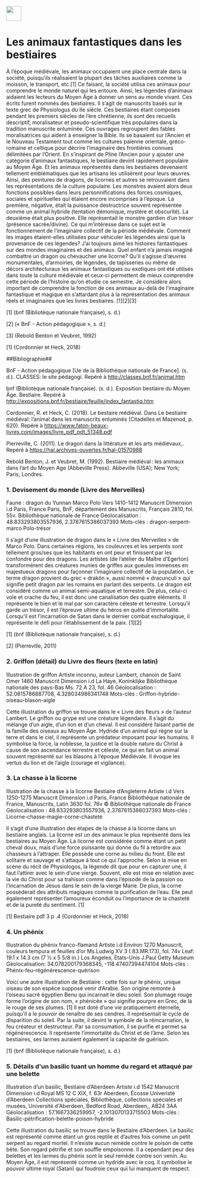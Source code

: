 <a href="https://juncture-digital.org"><img src="https://raw.githubusercontent.com/digitalArtHistory/recits-numeriques/main/images/btn_juncture.svg" style="height:40px"></a>

<param ve-config 
       title="Les bestiaires" 
       banner="https://i.pinimg.com/564x/d0/49/a4/d049a4e1e2484fa095af1413c7644733.jpg"
       layout="vertical">

# Les animaux fantastiques dans les bestiaires

    
<param ve-image 
    manifest="https://gallica.bnf.fr/iiif/ark:/12148/btv1b52508970d/manifest.json"seq=  "44"> 
<param ve-image 
    manifest="https://gallica.bnf.fr/iiif/ark:/12148/btv1b100521277/manifest.json"> 
    

À l’époque médiévale,
les animaux occupaient une place centrale dans la société, puisqu’ils
réalisaient la plupart des tâches auxiliaires comme la moisson, le transport,
etc.[1]  Ce faisant, la société utilisa ces animaux
pour comprendre le monde naturel qui les entoure. Ainsi, les légendes d’animaux
aidaient les lecteurs du Moyen Âge à donner un sens au monde vivant. Ces écrits
furent nommés des bestiaires. Il s’agit de manuscrits basés sur le texte grec
de Physiologus du IIe siècle. Ces bestiaires étant composés pendant les
premiers siècles de l’ère chrétienne, ils sont des recueils descriptif,
moralisateur et pseudo-scientifique très populaires dans la tradition
manuscrite enluminée. Ces ouvrages regroupent des fables moralisatrices qui
aident à enseigner la Bible. Ils se basaient sur l’Ancien et le Nouveau Testament
tout comme les cultures païenne orientale, gréco-romaine et celtique pour décrire
l’imaginaire des frontières connues délimitées par l’Orient. En s’inspirant de
Pline l’Ancien pour y ajouter une catégorie d’animaux fantastiques, le
bestiaire devint rapidement populaire au Moyen Âge. Et les animaux représentés
dans les bestiaires devenaient tellement emblématiques que les artisans les
utilisèrent pour leurs œuvres. Ainsi, des peintures de dragons, de licornes et
autres se retrouvaient dans les représentations de la culture populaire. Les
monstres avaient alors deux fonctions possibles dans leurs personnifications
des forces cosmiques, sociales et spirituelles qui étaient encore incomprises à
l’époque. La première, négative, était la puissance destructrice souvent
représentée comme un animal hybride (tentation démonique, mystère et
obscurité). La deuxième était plus positive. Elle représentait le monstre
gardien d’un trésor (présence sacrée/divine). Ce qui m’intéresse dans ce sujet
est le fonctionnement de l’imaginaire collectif de la période médiévale.
Comment les images étaient-elles utilisées pour véhiculer les légendes ainsi
que la provenance de ces légendes? J’ai toujours aimé les histoires fantastiques
sur des mondes imaginaires et des animaux. Quel enfant n’a jamais imaginé
combattre un dragon ou chevaucher une licorne? Qu’il s’agisse d’œuvres
monumentales, d’armoiries, de légendes, de tapisseries ou même de décors
architecturaux les animaux fantastiques ou exotiques ont été utilisés dans
toute la culture médiévale et ceux-ci permettent de mieux comprendre cette
période de l’histoire qu’on étudie ce semestre. Je considère alors important de comprendre la fonction
de ces animaux au-delà de l’imaginaire fantastique et magique en s’attardant
plus à la représentation des animaux réels et imaginaires que les livres
bestiaires. [1][2][3]



[1] (bnf (Bibliotèque nationale française), s. d.)

[2] (« BnF - Action pédagogique », s. d.)

[3] (Rebold Benton et Veubret, 1992)

[1] (Cordonnier et Heck, 2018)


##Bibliographie##

BnF - Action pédagogique [Ue de la
Bibliothèque nationale de France]. (s. d.). CLASSES: le site pédagogi.
Repéré à http://classes.bnf.fr/animal.htm



bnf
(Bibliotèque nationale française). (s. d.). Exposition bestiaire du Moyen Âge. Bestiaire.
Repéré à http://expositions.bnf.fr/bestiaire/feuille/index_fantastiq.htm



Cordonnier,
R. et Heck, C. (2018). Le bestaire médiéval. Dans Le bestiaire médiéval:
l’animal dans les manuscrits enluminés (Citadelles et Mazenod, p. 620).
Repéré à https://www.faton-beaux-livres.com/images/livre_pdf_pdt_51348.pdf



Pierreville,
C. (2011). Le dragon dans la littérature et les arts médiévaux,. Repéré à
https://hal.archives-ouvertes.fr/hal-01570988



Rebold
Benton, J. et Veubret, M. (1992). Bestiaire médiéval : les animaux dans
l’art du Moyen Age (Abbeville Press). Abbeville (USA); New York; Paris;
Londres.


### 1.	Devisement du monde (Livre des Merveilles)

<param ve-image 
       label="Devisement du monde (Livre des Merveilles" 
       description="Enlluminure par Marco Polo" 
       license="public domain" 
       url="https://raw.githubusercontent.com/digitalArtHistory/recits-numeriques/main/05/dragon.jpeg" />
       
       
Faune : dragon du Yunnan
Marco Polo
Vers 1410-1412
Manuscrit
Dimension i.d
Paris, France
Paris, BnF, département des Manuscrits, Français 2810, fol. 55v.
Bibliothèque nationale de France
Géolocalisation : 48.833293803557936, 2.3787615386037393 
Mots-clés :
dragon-serpent-marco Polo-trésor

 Il s’agit d’une illustration de dragon dans le
« Livre des Merveilles » de Marco Polo. Dans certaines régions, les
couleuvres et les serpents sont tellement gros/ses que les habitants en ont
peur et finissent par les confondre pour des dragons. Les artistes (de l’atelier du Maître d’Egerton) transformèrent
des créatures munies de griffes aux gueules immenses en majestueux dragons pour façonner l’imaginaire
collectif de la population. Le terme dragon provient du grec « drakôn »,
aussi nommé « dracunculi » qui signifie petit dragon par les romains
en parlant des serpents. Le dragon est considéré comme un animal semi-aquatique
et terrestre. De plus, celui-ci vole et crache du feu, il est donc une
canalisation des quatre éléments. Il représente le bien et le mal par son
caractère céleste et terrestre. Lorsqu’il garde un trésor, il est l’épreuve
ultime du héros en quête d’immortalité. Lorsqu’il est l’incarnation de Satan
dans le dernier combat eschalogique, il représente le défi pour l’établissement
de la paix. [1][2]


[1] (bnf (Bibliotèque nationale française), s. d.)

[2] (Pierreville, 2011)


       
### 2.	Griffon (détail) du Livre des fleurs (texte en latin)

<param ve-graphic 
  url=":https://www.getty.edu/art/exhibitions/bestiary/images/banner_x480.jpg" 
  title="Griffon" />     
       
Illustration de griffon
Artiste inconnu, auteur Lambert, chanoin de Saint Omer
1460
Manuscrit
Dimension i.d
La Haye, Koninklijke
Bibliothèque nationale des pays-Bas
Ms. 72 A 23, fol. 46
Géolocalisation : 52.0815786887708, 4.328034986341748
Mots-clés :
Griffon-hybride-oiseau-blason-aigle


Cette
illustration du griffon se trouve dans le « Livre des fleurs » de
l’auteur Lambert. Le griffon ou grype est une créature légendaire. Il s’agit du
mélange d’un aigle, d’un lion et d’un cheval. Il est considéré faisant partie
de la famille des oiseaux au Moyen Âge. Hydride d’un animal qui règne sur la
terre et dans le ciel, il représente un prédateur imposant pour les humains. Il
symbolise la force, la noblesse, la justice et la double nature du Christ à
cause de son ascendance terrestre et céleste, ce qui en fait un animal souvent
représenté sur les blasons à l’époque Médiévale. Il évoque les vertus du lion
et de l’aigle (courage et vigilance).




### 3. La chasse à la licorne

<param ve-graphic 
  url=" https://raw.githubusercontent.com/digitalArtHistory/recits-numeriques/main/05/licorne.jpeg" 
  title="Licorne" />    
  
Illustration de la chasse à la licorne
Bestiaire d’Angleterre
Artiste i.d
Vers 1250-1275
Manuscrit
Dimension i.d
Paris, France
Bibliothèque nationale de France, Manuscrits, Latin 3630 fol. 76v © Bibliothèque nationale de France
Géolocalisation : 48.833293803557936, 2.3787615386037393 
Mots-clés :
Licorne-chasse-magie-corne-chasteté


Il s’agit d’une illustration des étapes de la chasse à
la licorne dans un bestiaire anglais. La licorne est un des animaux le plus
représenté dans les bestiaires au Moyen Âge. La licorne est considérée comme étant
un petit cheval doux, mais d’une force puissante qui donne du fil à retordre
aux chasseurs à l’attraper. Elle possède une corne au milieu du front. Elle est
solitaire et sauvage et s’attaque à tout ce qui l’approche. Selon la mise en
scène du récit de Physiologos, la légende dit que pour en capturer une, il faut
l’attirer avec le sein d’une vierge. Souvent, elle est mise en relation avec la
vie du Christ pour sa trahison comme dans l’épisode de la passion ou
l’incarnation de Jésus dans le sein de la vierge Marie. De plus, la corne
possèderait des attributs magiques comme la purification de l’eau. Elle peut
également représenter l’amoureux éconduit ou l’importance de la chasteté et de
la pureté du sentiment. [1]


[1]
Bestiaire pdf 3 p .4 (Cordonnier et Heck, 2018)


### 4. Un phénix

<param ve-graphic 
  url="https://raw.githubusercontent.com/digitalArtHistory/recits-numeriques/main/05/phe%CC%81nix.png" 
  title="phénix" />  

Illustration du phénix franco-flamand
Artiste i.d
Environ 1270
Manuscrit, couleurs tempura et feuilles d’or
Ms.Ludwig XV 3 ( 83.MR.173), fol. 74v
Leaf: 19.1 x 14.3 cm (7 ½ x 5 5/8 in.)
Los Angeles, États-Unis 
J.Paul Getty Museum
Géolocalisation: 34.078200179368345, -118.47407394474104
Mots-clés : Phénix-feu-régénérescence-quérison


Voici une autre illustration de Bestiaire : cette
fois sur le phénix, unique oiseau de son espèce supposé venir d’Arabie. Son
origine remonte à l’oiseau sacré égyptien Benu qui incarnait le dieu soleil.
Son plumage rouge forme l’origine de son nom, « phénicée » qui signifie
pourpre en Grec, de là le rouge de ses plumes.
[1]
Il est doté d’une vie pratiquement éternelle, puisqu’il a le pouvoir de
renaître de ses cendres. Il représentait le cycle de disparition du soleil. Par
la suite, il devint le symbole de la réincarnation, le feu créateur et
destructeur. Par sa consumation, il se purifie et permet sa régénérescence. Il
représente l’immortalité du Christ et de l’âme. Selon les bestiaires, ses
larmes auraient également la capacité de guérison.


[1] (bnf (Bibliotèque nationale française), s. d.) 


### 5. Détails d'un basilic tuant un homme du regard et attaqué par une belette

<param ve-graphic 
  url="https://raw.githubusercontent.com/digitalArtHistory/recits-numeriques/main/05/basilic%20copie.jpeg"
  title="basilic" />

Illustration d’un basilic, Bestiaire d’Aberdeen
Artiste i.d
1542
Manuscrit
Dimension i.d
Royal MS 12 C XIX, f. 63r
Aberdeen, Écosse
Univeristé d’Aberdeen
Collections spéciales, Bibliothèque, collections spéciales et musées, Université d'Aberdeen, Bedford Road, Aberdeen,, AB24 3AA
Géolocalisation : 57.1667336259957, -2.1013070133715503
Mots-clés :
Basilic-pétrification-belette-poison-hybride


Cette illustration du basilic se trouve dans le
Bestiaire d’Aberdeen. Le basilic est représenté comme étant un gros reptile et
d’autres fois comme un petit serpent au regard mortel. Il n’existe aucun remède
contre le poison de cette bête. Son regard pétrifie et son souffle empoisonne.
Il a cependant peur des belettes et les larmes du phénix sont le seul remède
contre son venin. Au Moyen Âge, il est représenté comme un hydride avec le coq.
Il symbolise le pouvoir ultime royal (Satan) qui foudroie ceux qui lui manquent
de respect.

